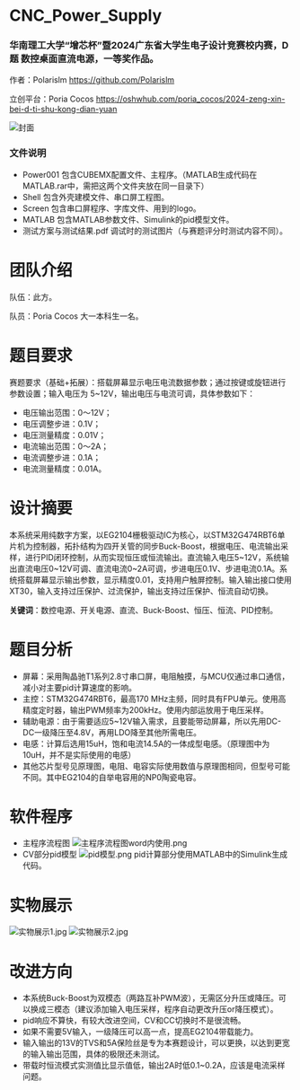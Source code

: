 # CNC_Power_Supply
### 华南理工大学“增芯杯”暨2024广东省大学生电子设计竞赛校内赛，D题 数控桌面直流电源，一等奖作品。

作者：Polarislm  https://github.com/Polarislm

立创平台：Poria Cocos  https://oshwhub.com/poria_cocos/2024-zeng-xin-bei-d-ti-shu-kong-dian-yuan

![封面](/Shell/Cover.jpg)

### 文件说明

* Power001 包含CUBEMX配置文件、主程序。（MATLAB生成代码在MATLAB.rar中，需把这两个文件夹放在同一目录下）
* Shell 包含外壳建模文件、串口屏工程图。
* Screen 包含串口屏程序、字库文件、用到的logo。
* MATLAB 包含MATLAB参数文件、Simulink的pid模型文件。
* 测试方案与测试结果.pdf 调试时的测试图片（与赛题评分时测试内容不同）。

# 团队介绍

队伍：此方。

队员：Poria Cocos 大一本科生一名。

# 题目要求

赛题要求（基础+拓展）：搭载屏幕显示电压电流数据参数；通过按键或旋钮进行参数设置；输入电压为 5~12V，输出电压与电流可调，具体参数如下：
* 电压输出范围：0～12V；
* 电压调整步进：0.1V；
* 电压测量精度：0.01V；
* 电流输出范围：0～2A；
* 电流调整步进：0.1A；
* 电流测量精度：0.01A。

# 设计摘要

本系统采用纯数字方案，以EG2104栅极驱动IC为核心，以STM32G474RBT6单片机为控制器，拓扑结构为四开关管的同步Buck-Boost，根据电压、电流输出采样，进行PID闭环控制，从而实现恒压或恒流输出。直流输入电压5~12V，系统输出直流电压0~12V可调、直流电流0~2A可调，步进电压0.1V、步进电流0.1A。系统搭载屏幕显示输出参数，显示精度0.01，支持用户触屏控制。输入输出接口使用XT30，输入支持过压保护、过流保护，输出支持过压保护、恒流自动切换。

**关键词**：数控电源、开关电源、直流、Buck-Boost、恒压、恒流、PID控制。

# 题目分析

* 屏幕：采用陶晶驰T1系列2.8寸串口屏，电阻触摸，与MCU仅通过串口通信，减小对主要pid计算速度的影响。
* 主控：STM32G474RBT6，最高170 MHz主频，同时具有FPU单元。使用高精度定时器，输出PWM频率为200kHz。使用内部运放用于电压采样。
* 辅助电源：由于需要适应5~12V输入需求，且要能带动屏幕，所以先用DC-DC一级降压至4.8V，再用LDO降至其他所需电压。
* 电感：计算后选用15uH，饱和电流14.5A的一体成型电感。（原理图中为10uH，并不是实际使用的电感）
* 其他芯片型号见原理图，电阻、电容实际使用数值与原理图相同，但型号可能不同。其中EG2104的自举电容用的NP0陶瓷电容。

# 软件程序

* 主程序流程图
![主程序流程图word内使用.png](//image.lceda.cn/pullimage/eKPaburNxVGEMkBmCAaExkWWXa7tMdPZ0UrIrgwp.png)
* CV部分pid模型
![pid模型.png](//image.lceda.cn/pullimage/SkzPAcEbUwn3Gw6VtsObMoN7Aos2pEuZyYxqcEZ6.png)
pid计算部分使用MATLAB中的Simulink生成代码。

# 实物展示

![实物展示1.jpg](//image.lceda.cn/pullimage/DVf9UPueiXz3RYaFIIQBM2VJ8bwcTGfOfQ630m0p.jpeg)
![实物展示2.jpg](//image.lceda.cn/pullimage/lWpQZ0DUkmAsY0aMIPBsaFc52yz6JlzvYLezLFau.jpeg)

# 改进方向

* 本系统Buck-Boost为双模态（两路互补PWM波），无需区分升压或降压。可以换成三模态（建议添加输入电压采样，程序自动更改升压or降压模式）。
* pid响应不算快，有较大改进空间，CV和CC切换时不是很流畅。
* 如果不需要5V输入，一级降压可以高一点，提高EG2104带载能力。
* 输入输出的13V的TVS和5A保险丝是专为本赛题设计，可以更换，以达到更宽的输入输出范围，具体的极限还未测试。
* 带载时恒流模式实测值比显示值低，输出2A时低0.1~0.2A，应该是电流采样问题。
